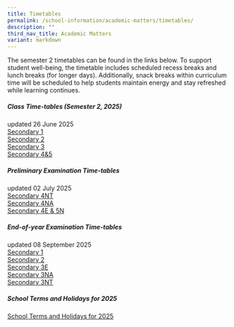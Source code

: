 ```yaml
---
title: Timetables
permalink: /school-information/academic-matters/timetables/
description: ""
third_nav_title: Academic Matters
variant: markdown
---
```

The semester 2 timetables can be found in the links below. To support student well-being, the timetable includes scheduled recess breaks and lunch breaks (for longer days). Additionally, snack breaks within curriculum time will be scheduled to help students maintain energy and stay refreshed while learning continues.

##### Class Time-tables (Semester 2, 2025)
updated 26 June 2025<br>
[Secondary 1](/files/2025_Sem_2_Class_Timetable_Sec_1_24_Jun.pdf)<br>
[Secondary 2](/files/2025_Sem_2_Class_Timetable_Sec_2_24_Jun.pdf)<br>
[Secondary 3](/files/2025_Sem_2_Class_Timetable_Sec_3_24_Jun.pdf)<br>
[Secondary 4&amp;5](/files/2025_Sem_2_Class_Timetable_Sec_45_24_Jun.pdf)<br>


##### Preliminary Examination Time-tables
updated 02 July 2025<br>
[Secondary 4NT](/files/4NT_Preliminary_Examination_2025_updated_1_Jul_25.pdf)<br>
[Secondary 4NA](/files/4NA_Preliminary_Examination_2025_updated_1_Jul_25.pdf)<br>
[Secondary 4E &amp; 5N](/files/4E_5N_Preliminary_Examination_2025_updated_9_Jul_25.pdf)


##### End-of-year Examination Time-tables
updated 08 September 2025<br>
[Secondary 1](/files/Sec_1_EYE_Timetable.pdf)<br>
[Secondary 2](/files/Sec_2_EYE_Timetable.pdf)<br>
[Secondary 3E](/files/Sec_3E_EYE_Timetable_8_Sep.pdf)<br>
[Secondary 3NA](/files/Sec_3NA_EYE_Timetable_8_Sep.pdf)<br>
[Secondary 3NT](/files/Sec_3NT_EYE_Timetable.pdf)

##### School Terms and Holidays for 2025
[School Terms and Holidays for 2025](https://www.moe.gov.sg/news/press-releases/20240812-school-terms-and-holidays-for-2025)